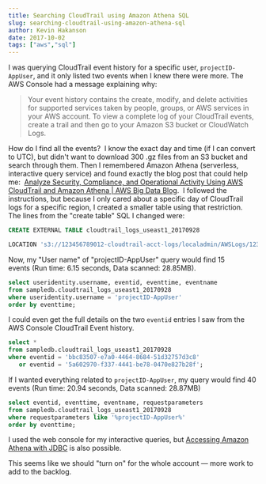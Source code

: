 ```yaml
---
title: Searching CloudTrail using Amazon Athena SQL
slug: searching-cloudtrail-using-amazon-athena-sql
author: Kevin Hakanson
date: 2017-10-02
tags: ["aws","sql"]
---
```

I was querying CloudTrail event history for a specific user, `projectID-AppUser`, and it only listed two events when I knew there were more. The AWS Console had a message explaining why:

> Your event history contains the create, modify, and delete activities for supported services taken by people, groups, or AWS services in your AWS account. To view a complete log of your CloudTrail events, create a trail and then go to your Amazon S3 bucket or CloudWatch Logs.

How do I find all the events?  I know the exact day and time (if I can convert to UTC), but didn't want to download 300 .gz files from an S3 bucket and search through them.  Then I remembered Amazon Athena (serverless, interactive query service) and found exactly the blog post that could help me:  [Analyze Security, Compliance, and Operational Activity Using AWS CloudTrail and Amazon Athena | AWS Big Data Blog](https://aws.amazon.com/blogs/big-data/aws-cloudtrail-and-amazon-athena-dive-deep-to-analyze-security-compliance-and-operational-activity/).  I followed the instructions, but because I only cared about a specific day of CloudTrail logs for a specific region, I created a smaller table using that restriction.  The lines from the "create table" SQL I changed were:

```sql
CREATE EXTERNAL TABLE cloudtrail_logs_useast1_20170928

LOCATION 's3://123456789012-cloudtrail-acct-logs/localadmin/AWSLogs/123456789012/CloudTrail/us-east-1/2017/09/28/';
```

Now, my "User name" of "projectID-AppUser" query would find 15 events (Run time: 6.15 seconds, Data scanned: 28.85MB).

```sql
select useridentity.username, eventid, eventtime, eventname 
from sampledb.cloudtrail_logs_useast1_20170928
where useridentity.username = 'projectID-AppUser'
order by eventtime;
```

I could even get the full details on the two `eventid` entries I saw from the AWS Console CloudTrail Event history.

```sql
select *
from sampledb.cloudtrail_logs_useast1_20170928
where eventid = 'bbc83507-e7a0-4464-8684-51d32757d3c8' 
   or eventid = '5a602970-f337-4441-be78-0470e827b28f';
```

If I wanted everything related to `projectID-AppUser`, my query would find 40 events (Run time: 20.94 seconds, Data scanned: 28.87MB)

```sql
select eventid, eventtime, eventname, requestparameters
from sampledb.cloudtrail_logs_useast1_20170928
where requestparameters like '%projectID-AppUser%'
order by eventtime;
```

I used the web console for my interactive queries, but [Accessing Amazon Athena with JDBC](http://docs.aws.amazon.com/athena/latest/ug/connect-with-jdbc.html) is also possible.

This seems like we should "turn on" for the whole account — more work to add to the backlog.